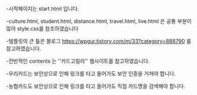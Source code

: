 -시작페이지는 start.html 입니다.

-culture.html, student.html, distance.html, travel.html, live.html 은  공통 부분이 많아 style.css를 참조하였습니다

-템플릿의 큰 틀은 블로그 https://wpgur.tistory.com/m/33?category=888790 를 참고하였습니다. 

-전반적인 contents 는 ''카드고릴라'' 웹사이트를 참고하였습니다.

-우리카드는 보안상으로 인해 링크를 타고 들어가도 보안 인증을 거쳐야 합니다.

-농협카드도 보안상으로 인해 링크를 타고 들어가도 직접 카드명을 검색해야 합니다.